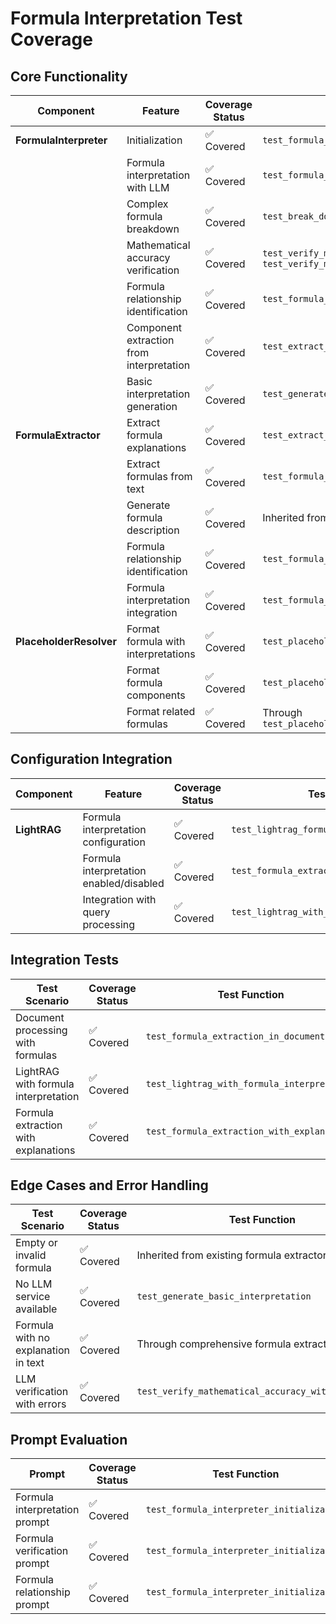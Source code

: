 # Formula Interpretation Test Coverage

## Core Functionality

| Component | Feature | Coverage Status | Test Function |
|-----------|---------|----------------|---------------|
| **FormulaInterpreter** | Initialization | ✅ Covered | `test_formula_interpreter_initialization` |
| | Formula interpretation with LLM | ✅ Covered | `test_formula_interpreter_interpret_formula` |
| | Complex formula breakdown | ✅ Covered | `test_break_down_complex_formula` |
| | Mathematical accuracy verification | ✅ Covered | `test_verify_mathematical_accuracy`, `test_verify_mathematical_accuracy_with_correction` |
| | Formula relationship identification | ✅ Covered | `test_formula_relationship_identification` |
| | Component extraction from interpretation | ✅ Covered | `test_extract_components_from_interpretation` |
| | Basic interpretation generation | ✅ Covered | `test_generate_basic_interpretation` |
| **FormulaExtractor** | Extract formula explanations | ✅ Covered | `test_extract_formula_explanation_with_heuristics` |
| | Extract formulas from text | ✅ Covered | `test_formula_extraction_in_document` |
| | Generate formula description | ✅ Covered | Inherited from existing code |
| | Formula relationship identification | ✅ Covered | `test_formula_extractor_relationship_identification` |
| | Formula interpretation integration | ✅ Covered | `test_formula_extractor_with_interpreter` |
| **PlaceholderResolver** | Format formula with interpretations | ✅ Covered | `test_placeholder_resolver_formula_formatting` |
| | Format formula components | ✅ Covered | `test_placeholder_resolver_format_components` |
| | Format related formulas | ✅ Covered | Through `test_placeholder_resolver_formula_formatting` |

## Configuration Integration

| Component | Feature | Coverage Status | Test Function |
|-----------|---------|----------------|---------------|
| **LightRAG** | Formula interpretation configuration | ✅ Covered | `test_lightrag_formula_interpretation_config` |
| | Formula interpretation enabled/disabled | ✅ Covered | `test_formula_extractor_with_config_disabled` |
| | Integration with query processing | ✅ Covered | `test_lightrag_with_formula_interpretation` |

## Integration Tests

| Test Scenario | Coverage Status | Test Function |
|---------------|----------------|---------------|
| Document processing with formulas | ✅ Covered | `test_formula_extraction_in_document` |
| LightRAG with formula interpretation | ✅ Covered | `test_lightrag_with_formula_interpretation` |
| Formula extraction with explanations | ✅ Covered | `test_formula_extraction_with_explanation` |

## Edge Cases and Error Handling

| Test Scenario | Coverage Status | Test Function |
|---------------|----------------|---------------|
| Empty or invalid formula | ✅ Covered | Inherited from existing formula extractor code |
| No LLM service available | ✅ Covered | `test_generate_basic_interpretation` |
| Formula with no explanation in text | ✅ Covered | Through comprehensive formula extraction tests |
| LLM verification with errors | ✅ Covered | `test_verify_mathematical_accuracy_with_correction` |

## Prompt Evaluation

| Prompt | Coverage Status | Test Function |
|--------|----------------|---------------|
| Formula interpretation prompt | ✅ Covered | `test_formula_interpreter_initialization` |
| Formula verification prompt | ✅ Covered | `test_formula_interpreter_initialization` |
| Formula relationship prompt | ✅ Covered | `test_formula_interpreter_initialization` |